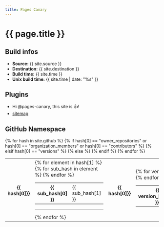 ```yaml
---
title: Pages Canary
---
```


# {{ page.title }}

## Build infos

* **Source:** {{ site.source }}
* **Destination:** {{ site.destination }}
* **Build time:** {{ site.time }}
* **Unix build time:** {{ site.time | date: "%s" }}

## Plugins

* Hi @pages-canary, this site is :+1:!
* [sitemap](sitemap.xml)

## GitHub Namespace

<table>
{% for hash in site.github %}
<tr>
{% if hash[0] == "owner_repositories" or hash[0] == "organization_members" or hash[0] == "contributors" %}
<th>{{ hash[0]}}</th>
<td>
  {% for element in hash[1] %}
    <table>
    {% for sub_hash in element %}
      <tr>
        <th>{{ sub_hash[0] }}</th>
        <td>{{ sub_hash[1] }}</td>
      </tr>
    {% endfor %}
    </table>
    <hr />
  {% endfor %}
</td>
{% elsif hash[0] == "versions" %}
<th>{{ hash[0]}}</th>
<td>
<table>
  {% for version_hash in hash[1] %}
  <tr>
    <th>{{ version_hash[0] }}:</th>
    <td>{{ version_hash[1] }}</td>
  </tr>
  {% endfor %}
</table>
</td>
{% else %}
<th>{{ hash[0] }}:</th><td><pre>{{ hash[1] }}</pre></td>
{% endif %}
</tr>
{% endfor %}
